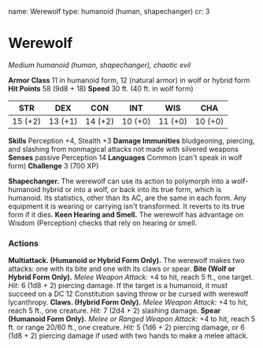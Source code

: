 name: Werewolf
type: humanoid (human, shapechanger)
cr: 3

# Werewolf
_Medium humanoid (human, shapechanger), chaotic evil_

**Armor Class** 11 in humanoid form, 12 (natural armor) in wolf or hybrid form
**Hit Points** 58 (9d8 + 18)
**Speed** 30 ft. (40 ft. in wolf form)

| STR     | DEX     | CON     | INT     | WIS     | CHA     |
|---------|---------|---------|---------|---------|---------|
| 15 (+2) | 13 (+1) | 14 (+2) | 10 (+0) | 11 (+0) | 10 (+0) |

**Skills** Perception +4, Stealth +3
**Damage Immunities** bludgeoning, piercing, and slashing from nonmagical attacks not made with silvered weapons
**Senses** passive Perception 14
**Languages** Common (can't speak in wolf form)
**Challenge** 3 (700 XP)

**Shapechanger.** The werewolf can use its action to polymorph into a wolf-humanoid hybrid or into a wolf, or back into its true form, which is humanoid. Its statistics, other than its AC, are the same in each form. Any equipment it is wearing or carrying isn't transformed. It reverts to its true form if it dies.
**Keen Hearing and Smell.** The werewolf has advantage on Wisdom (Perception) checks that rely on hearing or smell.

### Actions
**Multiattack. (Humanoid or Hybrid Form Only).** The werewolf makes two attacks: one with its bite and one with its claws or spear.
**Bite (Wolf or Hybrid Form Only).** _Melee Weapon Attack:_ +4 to hit, reach 5 ft., one target. _Hit:_ 6 (1d8 + 2) piercing damage. If the target is a humanoid, it must succeed on a DC 12 Constitution saving throw or be cursed with werewolf lycanthropy.
**Claws. (Hybrid Form Only).** _Melee Weapon Attack:_ +4 to hit, reach 5 ft., one creature. _Hit:_ 7 (2d4 + 2) slashing damage.
**Spear (Humanoid Form Only).** _Melee or _Ranged Weapon Attack:__ +4 to hit, reach 5 ft. or range 20/60 ft., one creature. _Hit:_ 5 (1d6 + 2) piercing damage, or 6 (1d8 + 2) piercing damage if used with two hands to make a melee attack.
